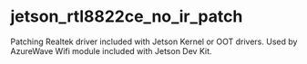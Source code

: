 # jetson_rtl8822ce_no_ir_patch
Patching Realtek driver included with Jetson Kernel or OOT drivers.  Used by AzureWave Wifi module included with Jetson Dev Kit.
